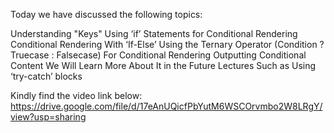 Today we have discussed the following topics:

Understanding "Keys"
Using ‘if’ Statements for Conditional Rendering
Conditional Rendering With ‘If-Else’
Using the Ternary Operator (Condition ? Truecase : Falsecase) For Conditional Rendering
Outputting Conditional Content
We Will Learn More About It in the Future Lectures Such as Using ‘try-catch’ blocks

Kindly find the video link below:
https://drive.google.com/file/d/17eAnUQicfPbYutM6WSCOrvmbo2W8LRgY/view?usp=sharing
